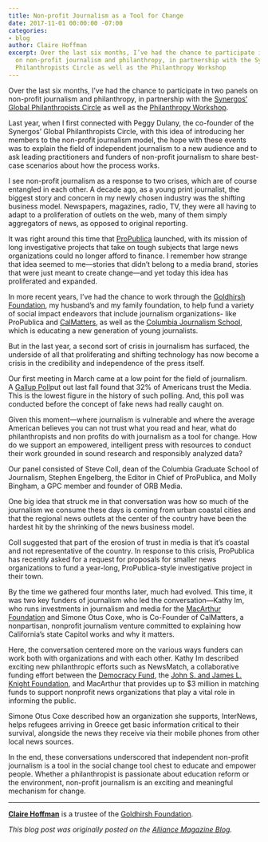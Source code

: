 ```yaml
---
title: Non-profit Journalism as a Tool for Change
date: 2017-11-01 00:00:00 -07:00
categories:
- blog
author: Claire Hoffman
excerpt: Over the last six months, I’ve had the chance to participate in two panels
  on non-profit journalism and philanthropy, in partnership with the Synergos’ Global
  Philanthropists Circle as well as the Philanthropy Workshop
---
```


Over the last six months, I’ve had the chance to participate in two panels on non-profit journalism and philanthropy, in partnership with the [Synergos’ Global Philanthropists Circle](https://www.synergos.org/global-philanthropists-circle) as well as the [Philanthropy Workshop](http://www.tpw.org/).

Last year, when I first connected with Peggy Dulany, the co-founder of the Synergos’ Global Philanthropists Circle, with this idea of introducing her members to the non-profit journalism model, the hope with these events was to explain the field of independent journalism to a new audience and to ask leading practitioners and funders of non-profit journalism to share best-case scenarios about how the process works.  

I see non-profit journalism as a response to two crises, which are of course entangled in each other. A decade ago, as a young print journalist, the biggest story and concern in my newly chosen industry was the shifting business model. Newspapers, magazines, radio, TV, they were all having to adapt to a proliferation of outlets on the web, many of them simply aggregators of news, as opposed to original reporting.  

It was right around this time that [ProPublica](https://www.propublica.org/) launched, with its mission of long investigative projects that take on tough subjects that large news organizations could no longer afford to finance. I remember how strange that idea seemed to me—stories that didn’t belong to a media brand, stories that were just meant to create change—and yet today this idea has proliferated and expanded.  

In more recent years, I’ve had the chance to work through the [Goldhirsh Foundation](http://www.goldhirshfoundation.org/), my husband’s and my family foundation, to help fund a variety of social impact endeavors that include journalism organizations- like ProPublica and [CalMatters](https://calmatters.org/), as well as the [Columbia Journalism School](https://journalism.columbia.edu/), which is educating a new generation of young journalists.

But in the last year, a second sort of crisis in journalism has surfaced, the underside of all that proliferating and shifting technology has now become a crisis in the credibility and independence of the press itself.  

Our first meeting in March came at a low point for the field of journalism. A [Gallup Poll](http://news.gallup.com/poll/195542/americans-trust-mass-media-sinks-new-low.aspx)put out last fall found that 32% of Americans trust the Media. This is the lowest figure in the history of such polling. And, this poll was conducted before the concept of fake news had really caught on.  

Given this moment—where journalism is vulnerable and where the average American believes you can not trust what you read and hear, what do philanthropists and non profits do with journalism as a tool for change. How do we support an empowered, intelligent press with resources to conduct their work grounded in sound research and responsibly analyzed data?  

Our panel consisted of Steve Coll, dean of the Columbia Graduate School of Journalism, Stephen Engelberg, the Editor in Chief of ProPublica, and Molly Bingham, a GPC member and founder of ORB Media.

One big idea that struck me in that conversation was how so much of the journalism we consume these days is coming from urban coastal cities and that the regional news outlets at the center of the country have been the hardest hit by the shrinking of the news business model.  

Coll suggested that part of the erosion of trust in media is that it’s coastal and not representative of the country. In response to this crisis, ProPublica has recently asked for a request for proposals for smaller news organizations to fund a year-long, ProPublica-style investigative project in their town.  

By the time we gathered four months later, much had evolved. This time, it was two key funders of journalism who led the conversation—Kathy Im, who runs investments in journalism and media for the [MacArthur Foundation](https://www.macfound.org/) and Simone Otus Coxe, who is Co-Founder of CalMatters, a nonpartisan, nonprofit journalism venture committed to explaining how California’s state Capitol works and why it matters.  

Here, the conversation centered more on the various ways funders can work both with organizations and with each other. Kathy Im described exciting new philanthropic efforts such as NewsMatch, a collaborative funding effort between the [Democracy Fund](http://www.democracyfund.org/), the [John S. and James L. Knight Foundation](https://knightfoundation.org/), and MacArthur that provides up to $3 million in matching funds to support nonprofit news organizations that play a vital role in informing the public.

Simone Otus Coxe described how an organization she supports, InterNews, helps refugees arriving in Greece get basic information critical to their survival, alongside the news they receive via their mobile phones from other local news sources.  

In the end, these conversations underscored that independent non-profit journalism is a tool in the social change tool chest to educate and empower people. Whether a philanthropist is passionate about education reform or the environment, non-profit journalism is an exciting and meaningful mechanism for change.  



* * * * * * * * * * * * * * * * * * * * * * * * * * * *



**[Claire Hoffman](/about/#claire-hoffman)** is a trustee of the [Goldhirsh Foundation](http://www.goldhirshfoundation.org/).

_This blog post was originally posted on the [Alliance Magazine Blog](http://www.alliancemagazine.org/blog/non-profit-journalism-tool-change/)._
